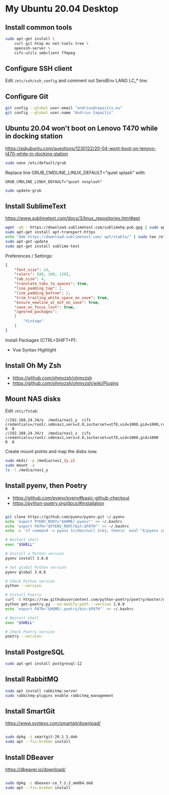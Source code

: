 # My Ubuntu 20.04 Desktop

## Install common tools

```bash
sudo apt-get install \
    curl git htop mc net-tools tree \
    openssh-server \
    cifs-utils smbclient ffmpeg
```

## Configure SSH client

Edit `/etc/ssh/ssh_config` and comment out SendEnv LANG LC_* line.

## Configure Git

```bash
git config --global user.email "andrius@cepaitis.eu"
git config --global user.name "Andrius Cepaitis"
```

## Ubuntu 20.04 won't boot on Lenovo T470 while in docking station

https://askubuntu.com/questions/1230122/20-04-wont-boot-on-lenovo-t470-while-in-docking-station

```bash
sudo nano /etc/default/grub
```

Replace line GRUB_CMDLINE_LINUX_DEFAULT="quiet splash" with:

    GRUB_CMDLINE_LINUX_DEFAULT="quiet nosplash"

```bash
sudo update-grub
```

## Install SublimeText

https://www.sublimetext.com/docs/3/linux_repositories.html#apt

```bash
wget -qO - https://download.sublimetext.com/sublimehq-pub.gpg | sudo apt-key add -
sudo apt-get install apt-transport-https
echo "deb https://download.sublimetext.com/ apt/stable/" | sudo tee /etc/apt/sources.list.d/sublime-text.list
sudo apt-get update
sudo apt-get install sublime-text
```

Preferences / Settings:

```json
{
    "font_size": 14,
    "rulers": [80, 100, 120],
    "tab_size": 4,
    "translate_tabs_to_spaces": true,
    "line_padding_top": 2,
    "line_padding_bottom": 2,
    "trim_trailing_white_space_on_save": true,
    "ensure_newline_at_eof_on_save": true,
    "save_on_focus_lost": true,
    "ignored_packages":
    [
        "Vintage"
    ]
}
```

Install Packages (CTRL+SHIFT+P):

- Vue Syntax Highlight

## Install Oh My Zsh

- https://github.com/ohmyzsh/ohmyzsh
- https://github.com/ohmyzsh/ohmyzsh/wiki/Plugins

## Mount NAS disks

Edit `/etc/fstab`:

```
//192.168.24.34/y  /media/nas1_y  cifs  credentials=/root/.smbnas1,vers=3.0,iocharset=utf8,uid=1000,gid=1000,ro  0  0
//192.168.24.34/z  /media/nas1_z  cifs  credentials=/root/.smbnas1,vers=3.0,iocharset=utf8,uid=1000,gid=1000  0  0
```

Create mount points and map the disks now.

```bash
sudo mkdir -p /media/nas1_{y,z}
sudo mount -a
ls -l /media/nas1_y
```

## Install pyenv, then Poetry

- https://github.com/pyenv/pyenv#basic-github-checkout
- https://python-poetry.org/docs/#installation

```bash

git clone https://github.com/pyenv/pyenv.git ~/.pyenv
echo 'export PYENV_ROOT="$HOME/.pyenv"' >> ~/.bashrc
echo 'export PATH="$PYENV_ROOT/bin:$PATH"' >> ~/.bashrc
echo -e 'if command -v pyenv 1>/dev/null 2>&1; then\n  eval "$(pyenv init -)"\nfi' >> ~/.bashrc

# Restart shell
exec "$SHELL"

# Install a Python version
pyenv install 3.8.6

# Set global Python version
pyenv global 3.8.6

# Check Python version
python --version

# Install Poetry
curl -O https://raw.githubusercontent.com/python-poetry/poetry/master/get-poetry.py
python get-poetry.py --no-modify-path --version 1.0.9
echo 'export PATH="$HOME/.poetry/bin:$PATH"' >> ~/.bashrc

# Restart shell
exec "$SHELL"

# Check Poetry version
poetry --version

```

## Install PostgreSQL

```bash
sudo apt-get install postgresql-12
```

## Install RabbitMQ

```bash
sudo apt install rabbitmq-server
sudo rabbitmq-plugins enable rabbitmq_management
```

## Install SmartGit

https://www.syntevo.com/smartgit/download/

```bash

sudo dpkg -i smartgit-20_1_5.deb
sudo apt --fix-broken install

```

## Install DBeaver

https://dbeaver.io/download/

```bash

sudo dpkg -i dbeaver-ce_7.2.2_amd64.deb
sudo apt --fix-broken install

```
